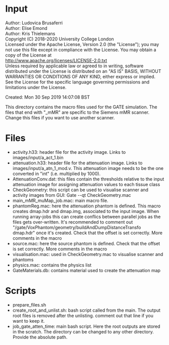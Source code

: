 # Input

Author: Ludovica Brusaferri<br />
Author: Elise Emond<br />
Author: Kris Thielemans<br />
Copyright (C) 2018-2020 University College London<br />
Licensed under the Apache License, Version 2.0 (the "License");
you may not use this file except in compliance with the License.
You may obtain a copy of the License at
<br />
http://www.apache.org/licenses/LICENSE-2.0.txt
<br />
Unless required by applicable law or agreed to in writing, software
distributed under the License is distributed on an "AS IS" BASIS,
WITHOUT WARRANTIES OR CONDITIONS OF ANY KIND, either express or implied.
See the License for the specific language governing permissions and
limitations under the License.

Created:  Mon 30 Sep 2019 14:07:08 BST

This directory contains the macro files used for the GATE simulation. The files that end with "_mMR" are specific to the Siemens mMR scanner. Change this files if you want to use another scanner.


Files
=======

* activity.h33: header file for the activity image. Links to images/input/a_act_1.bin
* attenuation.h33: header file for the attenuation image. Links to images/input/a_atn_1_mod.v. This attenuation image needs to be the one converted in "int" (i.e. multiplied by 1000).
* AttenuationConv.dat: this files contain the thresholds relative to the input attenuation image for assigning attenuation values to each tissue class
* CheckGeometry: this script can be used to visualise scanner and activity images from GUI: Gate --qt CheckGeometry.mac
* main_mMR_muMap_job.mac: main macro file.
* phantomReg.mac: here the attenuation phantom is defined. This macro creates dmap.hdr and dmap.img, associated to the input image. When running array-jobs this can create conflics between parallel jobs as the files gets over-written. It's recommended to comment out "/gate/VoxPhantom/geometry/buildAndDumpDistanceTransfo dmap.hdr" once it's created. Check that the offset is set correctly. More comments in the macro
* source.mac: here the source phantom is defined. Check that the offset is set correctly. More comments in the macro
* visualisation.mac: used in CheckGeometry.mac to visualise scanner and phantoms
* physics.mac: contains the physics list
* GateMaterials.db: contains material used to create the attenuation map

Scripts
=======
* prepare_files.sh
* create_root_and_unlist.sh: bash script called from the main. The output root files is removed after the unlisting. comment out that line if you want to keep it.
* job_gate_atten_time: main bash script. Here the root outputs are stored in the scratch. The directory can be changed to any other directory. Provide the absolute path.

